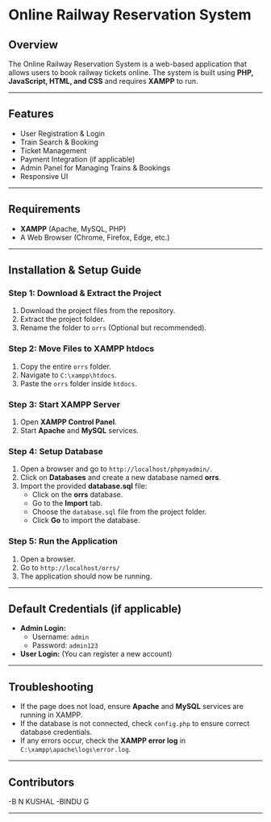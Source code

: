 # Online Railway Reservation System

## Overview
The Online Railway Reservation System is a web-based application that allows users to book railway tickets online. The system is built using **PHP, JavaScript, HTML, and CSS** and requires **XAMPP** to run.

---

## Features
- User Registration & Login
- Train Search & Booking
- Ticket Management
- Payment Integration (if applicable)
- Admin Panel for Managing Trains & Bookings
- Responsive UI

---

## Requirements
- **XAMPP** (Apache, MySQL, PHP)
- A Web Browser (Chrome, Firefox, Edge, etc.)

---

## Installation & Setup Guide

### Step 1: Download & Extract the Project
1. Download the project files from the repository.
2. Extract the project folder.
3. Rename the folder to `orrs` (Optional but recommended).

### Step 2: Move Files to XAMPP htdocs
1. Copy the entire `orrs` folder.
2. Navigate to `C:\xampp\htdocs`.
3. Paste the `orrs` folder inside `htdocs`.

### Step 3: Start XAMPP Server
1. Open **XAMPP Control Panel**.
2. Start **Apache** and **MySQL** services.

### Step 4: Setup Database
1. Open a browser and go to `http://localhost/phpmyadmin/`.
2. Click on **Databases** and create a new database named **orrs**.
3. Import the provided **database.sql** file:
   - Click on the **orrs** database.
   - Go to the **Import** tab.
   - Choose the `database.sql` file from the project folder.
   - Click **Go** to import the database.

### Step 5: Run the Application
1. Open a browser.
2. Go to `http://localhost/orrs/`
3. The application should now be running.

---

## Default Credentials (if applicable)
- **Admin Login:**
  - Username: `admin`
  - Password: `admin123`
- **User Login:** (You can register a new account)

---

## Troubleshooting
- If the page does not load, ensure **Apache** and **MySQL** services are running in XAMPP.
- If the database is not connected, check `config.php` to ensure correct database credentials.
- If any errors occur, check the **XAMPP error log** in `C:\xampp\apache\logs\error.log`.

---

## Contributors
-B N KUSHAL
-BINDU G

-----

